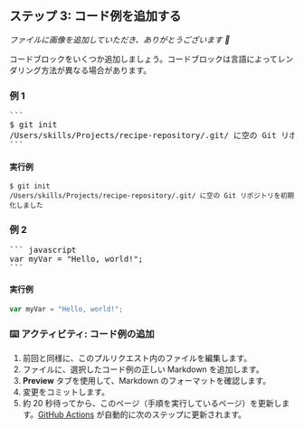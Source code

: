 <!--
<<< 著者注: ステップ 3 >>>
前のステップを承認することから、このステップを開始します。
用語を定義し、docs.github.com へのリンクを追加します。
-->

## ステップ 3: コード例を追加する

_ファイルに画像を追加していただき、ありがとうございます :tada:_

コードブロックをいくつか追加しましょう。コードブロックは言語によってレンダリング方法が異なる場合があります。

### 例 1

<pre>
```
$ git init
/Users/skills/Projects/recipe-repository/.git/ に空の Git リポジトリを初期化しました
```
</pre>

#### 実行例

```
$ git init
/Users/skills/Projects/recipe-repository/.git/ に空の Git リポジトリを初期化しました
```

### 例 2

<pre>
``` javascript
var myVar = "Hello, world!";
```
</pre>

#### 実行例

```javascript
var myVar = "Hello, world!";
```

### :keyboard: アクティビティ: コード例の追加

1. 前回と同様に、このプルリクエスト内のファイルを編集します。
1. ファイルに、選択したコード例の正しい Markdown を追加します。
1. **Preview** タブを使用して、Markdown のフォーマットを確認します。
1. 変更をコミットします。
1. 約 20 秒待ってから、このページ（手順を実行しているページ）を更新します。[GitHub Actions](https://docs.github.com/en/actions) が自動的に次のステップに更新されます。